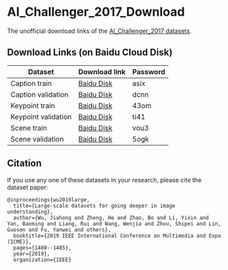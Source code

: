 # AI_Challenger_2017_Download

The unofficial download links of the [AI_Challenger_2017 datasets](https://github.com/AIChallenger/AI_Challenger_2017).

## Download Links (on Baidu Cloud Disk)
| Dataset              | Download link                                                 | Password |
|  ----                | ----                                                          | ----     |
| Caption train        | [Baidu Disk](https://pan.baidu.com/s/1YziBPLiU2WmE0j35oaXeKw) | asix     |
| Caption validation   | [Baidu Disk](https://pan.baidu.com/s/1p_0V89d4wfxk-7f7QsU9rg) | dcnn     |
| Keypoint train       | [Baidu Disk](https://pan.baidu.com/s/1soAkYImmQrXnSsxcF-YjxA) | 43om     |
| Keypoint validation  | [Baidu Disk](https://pan.baidu.com/s/16pnIBBRqU16noVlZh-ksYA) | ti41     |
| Scene train          | [Baidu Disk](https://pan.baidu.com/s/1ZOJosoulaW2U_E9nHM8NeA) | vou3     |
| Scene validation     | [Baidu Disk](https://pan.baidu.com/s/1qHVnZ8T59ioetzVv14-grQ) | 5ogk     |

## Citation
If you use any one of these datasets in your research, please cite the dataset paper:
```
@inproceedings{wu2019large,
  title={Large-scale datasets for going deeper in image understanding},
  author={Wu, Jiahong and Zheng, He and Zhao, Bo and Li, Yixin and Yan, Baoming and Liang, Rui and Wang, Wenjia and Zhou, Shipei and Lin, Guosen and Fu, Yanwei and others},
  booktitle={2019 IEEE International Conference on Multimedia and Expo (ICME)},
  pages={1480--1485},
  year={2019},
  organization={IEEE}
```
